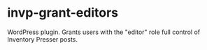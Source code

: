 # invp-grant-editors
WordPress plugin. Grants users with the "editor" role full control of Inventory Presser posts.
